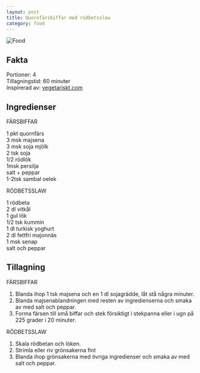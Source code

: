 ```yaml
---
layout: post
title: Quornfärsbiffar med rödbetsslaw
category: food
---
```


![Food](http://www.vegetariskt.com/recept_bilder/big_2149.jpg)

Fakta
-----

Portioner: 4  
Tillagningstid: 60 minuter  
Inspirerad av: [vegetariskt.com](http://www.vegetariskt.com/visarecept.asp?ReceptID=2149)  

Ingredienser
------------

FÄRSBIFFAR

1 pkt quornfärs    
3 msk majsena   
3 msk soja mjölk  
2 tsk soja  
1/2 rödlök  
1msk persilja  
salt + peppar  
1-2tsk sambal oelek  

RÖDBETSSLAW

1 rödbeta  
2 dl vitkål  
1 gul lök  
1/2 tsk kummin  
1 dl turkisk yoghurt  
2 dl fettfri majonnäs  
1 msk senap  
salt och peppar  

Tillagning
----------

FÄRSBIFFAR

1. Blanda ihop 1 tsk majsena och en 1 dl sojagrädde, låt stå
   några minuter.
2. Blanda majsenablandningen med resten av ingredienserna
   och smaka av med salt och peppar.
3. Forma färsen till små biffar och stek försiktigt i stekpanna
   eller i ugn på 225 grader i 20 minuter.

RÖDBETSSLAW

1. Skala rödbetan och löken.
2. Strimla eller riv grönsakerna fint
3. Blanda ihop grönsakerna med övriga ingredienser och smaka 
   av med salt och peppar.
